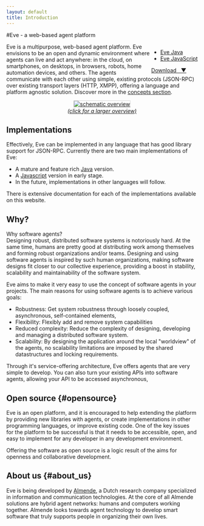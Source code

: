 ```yaml
---
layout: default
title: Introduction
---
```


#Eve - a web-based agent platform


<div style="float: right;">
    <div id="dropdown-1" class="dropdown dropdown-tip">
        <ul class="dropdown-menu">
            <li><a href="implementations/java/introduction.html#Maven">Eve Java</a></li>
            <li><a href="implementations/javascript/introduction.html#install">Eve JavaScript</a></li>
        </ul>
    </div>
    <a class="download" href="#" title="Download Eve" data-dropdown="#dropdown-1">Download &nbsp; &#x25BC;</a>
</div>

Eve is a multipurpose, web-based agent platform.
Eve envisions to be an open and dynamic environment where agents can live and
act anywhere: in the cloud, on smartphones, on desktops, in browsers, robots,
home automation devices, and others. The agents communicate with each other using simple, existing protocols
(JSON-RPC) over existing transport layers (HTTP, XMPP), offering a language and platform agnostic solution.
Discover more in the [concepts section](concepts/introduction.html).

<div style="text-align: center;">
    <a href="img/eve_overview.png" data-lightbox="eve_overview" target="_blank">
        <img src="img/eve_overview_small.png" alt="schematic overview" title="Click for a larger view"
            style="border: 1px solid lightgray;">
        <br>
        <i>(click for a larger overview)</i>
    </a>

</div>

## Implementations

Effectively, Eve can be implemented in any language that has good library support for JSON-RPC.
Currently there are two main implementations of Eve:

- A mature and feature rich [Java](implementations/java/introduction.html) version.
- A [Javascript](implementations/javascript/introduction.html) version in early stage.
- In the future, implementations in other languages will follow.

There is extensive documentation for each of the implementations available on this website.

## Why?
<div class="Evehighlight">
<span>Why software agents?</span><br>
Designing robust, distributed software systems is notoriously hard. At the same time, humans are pretty good at distributing work among themselves and forming robust organizations and/or teams. Designing and using software agents is inspired by such human organizations, making software designs fit closer to our collective experience, providing a boost in stability, scalability and maintainability of the software system.
</div>

Eve aims to make it very easy to use the concept of software agents in your projects. The main reasons for using software agents is to achieve various goals:

- Robustness: Get system robustness through loosely coupled, asynchronous, self-contained elements, 
- Flexibility: Flexibly add and remove system capabilities
- Reduced complexity: Reduce the complexity of designing, developing and managing a distributed software system.
- Scalability: By designing the application around the local \"worldview\" of the agents, no scalability limitations are imposed by the shared datastructures and locking requirements.

Through it\'s service-offering architecture, Eve offers agents that are very simple to develop. You can also turn your existing APIs into software agents, allowing your API to be accessed asynchronous, 


## Open source {#opensource}

Eve is an open platform, and it is encouraged to help extending the
platform by providing new libraries with agents, or create implementations in
other programming languages, or improve existing code.
One of the key issues for the platform to be successful is that it needs to be
accessible, open, and easy to implement for any developer in any development
environment.

Offering the software as open source is a logic result of the aims for
openness and collaborative development.


## About us {#about_us}

Eve is being developed by [Almende](http://www.almende.com),
a Dutch research company specialized in information and communication technologies.
At the core of all Almende solutions are hybrid agent networks: humans and computers working together.
Almende looks towards agent technology to develop smart software that truly supports people in organizing their own lives.




